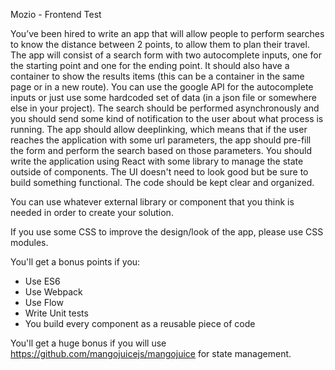 Mozio - Frontend Test

You’ve been hired to write an app that will allow people to perform searches to know the 
distance between 2 points, to allow them to plan their travel.
The app will consist of a search form with two autocomplete inputs, one for the starting 
point and one for the ending point. It should also have a container to show the results 
items (this can be a container in the same page or in a new route).
You can use the google API for the autocomplete inputs or just use some hardcoded set of 
data (in a json file or somewhere else in your project).
The search should be performed asynchronously and you should send some kind of 
notification to the user about what process is running.
The app should allow deeplinking, which means that if the user reaches the application 
with some url parameters, the app should pre-fill the form and perform the search based 
on those parameters.
You should write the application using React with some library to manage the state 
outside of components. The UI doesn't need to look good but be sure to build something 
functional. The code should be kept clear and organized.

You can use whatever external library or component that you think is needed in order to 
create your solution.

If you use some CSS to improve the design/look of the app, please use CSS modules.

You'll get a bonus points if you:
- Use ES6
- Use Webpack
- Use Flow
- Write Unit tests
- You build every component as a reusable piece of code

You'll get a huge bonus if you will use https://github.com/mangojuicejs/mangojuice for 
state management.

